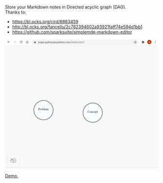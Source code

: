Store your Markdown notes in Directed acyclic graph (DAG).  
Thanks to:
 * https://bl.ocks.org/cjrd/6863459
 * http://bl.ocks.org/fancellu/2c782394602a93921faff74e594d1bb1
 * https://github.com/sparksuite/simplemde-markdown-editor

![animation](Animation.gif)

[Demo.](https://jrojer.pythonanywhere.com/index.html)